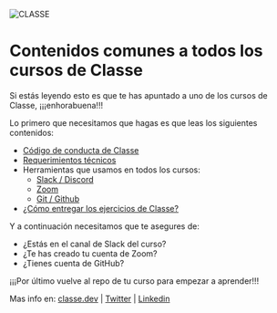 ![CLASSE](https://user-images.githubusercontent.com/3619686/188469739-f4ca7197-28f9-4f0a-8ca0-6ef9bc439543.png)

# Contenidos comunes a todos los cursos de Classe


Si estás leyendo esto es que te has apuntado a uno de los cursos de Classe, ¡¡¡enhorabuena!!!

Lo primero que necesitamos que hagas es que leas los siguientes contenidos:

- [Código de conducta de Classe](./codigo-de-conducta.md)
- [Requerimientos técnicos](./requerimientos-tecnicos.md)
- Herramientas que usamos en todos los cursos:
  - [Slack / Discord](./herramienta-slack-discord.md)
  - [Zoom](./herramienta-zoom.md)
  - [Git / Github](./herramienta-git.md)
- [¿Cómo entregar los ejercicios de Classe?](./entrega-de-ejercicios.md)
  
Y a continuación necesitamos que te asegures de:

- ¿Estás en el canal de Slack del curso?
- ¿Te has creado tu cuenta de Zoom?
- ¿Tienes cuenta de GitHub?

¡¡¡Por último vuelve al repo de tu curso para empezar a aprender!!!

Mas info en: [classe.dev](https://classe.dev) | [Twitter](https://twitter.com/redradix) | [Linkedin](https://www.linkedin.com/company/redradix)
